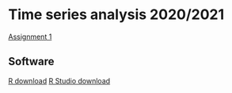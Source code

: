 # Time series analysis 2020/2021

[Assignment 1](https://firebasestorage.googleapis.com/v0/b/uni-sofia.appspot.com/o/timeseries2018%2Fassignments%2FAssignment_1.pdf?alt=media)


## Software

[R download](https://cran.r-project.org/)
[R Studio download](https://rstudio.com/products/rstudio/download/)
